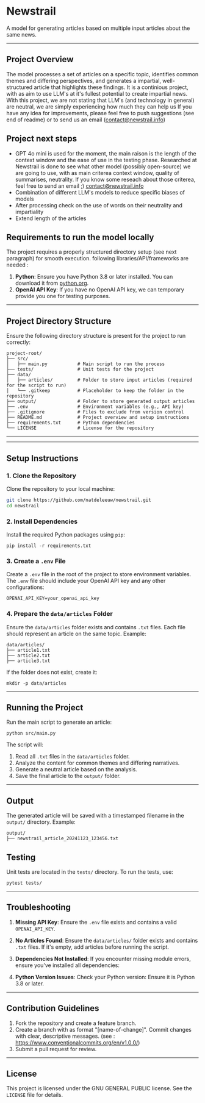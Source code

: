 # Newstrail
A model for generating articles based on multiple input articles about the same news. 

---

## Project Overview
The model processes a set of articles on a specific topic, identifies common themes and differing perspectives, and generates a impartial, well-structured article that highlights these findings.
It is a continious project, with as aim to use LLM's at it's fullest potential to create impartial news. With this project, we are not stating that LLM's (and technology in general) are neutral, we are simply experiencing how much they can help us
If you have any idea for improvements, please feel free to push suggestions (see end of readme) or to send us an email (contact@newstrail.info)

## Project next steps
- GPT 4o mini is used for the moment, the main raison is the length of the context window and the ease of use in the testing phase. Researched at Newstrail is done to see what other model (possibly open-source) we are going to use, with as main criterea context window, quality of summarises, neutrality. If you know some reseach about those criterea, feel free to send an email ;) contact@newstrail.info
- Combination of different LLM's models to reduce specific biases of models
- After processing check on the use of words on their neutrality and impartiality 
- Extend length of the articles 

## Requirements to run the model locally 

 The project requires a properly structured directory setup (see next paragraph) for smooth execution.
 following libraries/API/frameworks are needed : 
 1. **Python**: Ensure you have Python 3.8 or later installed. You can download it from [python.org](https://www.python.org/).
 2. **OpenAI API Key**: If you have no OpenAI API key, we can temporary provide you one for testing purposes.

---

## Project Directory Structure

Ensure the following directory structure is present for the project to run correctly:

```
project-root/
├── src/
│   ├── main.py           # Main script to run the process
├── tests/                # Unit tests for the project
├── data/
│   ├── articles/         # Folder to store input articles (required for the script to run)
│   └── .gitkeep          # Placeholder to keep the folder in the repository
├── output/               # Folder to store generated output articles
├── .env                  # Environment variables (e.g., API key)
├── .gitignore            # Files to exclude from version control
├── README.md             # Project overview and setup instructions
├── requirements.txt      # Python dependencies
└── LICENSE               # License for the repository
```
---


---

## Setup Instructions

### 1. Clone the Repository
Clone the repository to your local machine:
```bash
git clone https://github.com/natdeleeuw/newstrail.git
cd newstrail
```
### 2. Install Dependencies
Install the required Python packages using `pip`:
```
pip install -r requirements.txt
```


### 3. Create a `.env` File
Create a `.env` file in the root of the project to store environment variables. The `.env` file should include your OpenAI API key and any other configurations:
```
OPENAI_API_KEY=your_openai_api_key
```

### 4. Prepare the `data/articles` Folder
Ensure the `data/articles` folder exists and contains `.txt` files. Each file should represent an article on the same topic. Example:
```
data/articles/ 
├── article1.txt 
├── article2.txt 
├── article3.txt
```

If the folder does not exist, create it:
```
mkdir -p data/articles
```

---

## Running the Project

Run the main script to generate an article:
```
python src/main.py
```

The script will:
1. Read all `.txt` files in the `data/articles` folder.
2. Analyze the content for common themes and differing narratives.
3. Generate a neutral article based on the analysis.
4. Save the final article to the `output/` folder.

---

## Output
The generated article will be saved with a timestamped filename in the `output/` directory. Example:

```
output/ 
├── newstrail_article_20241123_123456.txt
```

## Testing
Unit tests are located in the `tests/` directory. To run the tests, use:
```
pytest tests/
```

---

## Troubleshooting

1. **Missing API Key**:
   Ensure the `.env` file exists and contains a valid `OPENAI_API_KEY`.

2. **No Articles Found**:
   Ensure the `data/articles/` folder exists and contains `.txt` files. If it's empty, add articles before running the script.

3. **Dependencies Not Installed**:
   If you encounter missing module errors, ensure you've installed all dependencies:

4. **Python Version Issues**:
Check your Python version:
Ensure it is Python 3.8 or later.

---

## Contribution Guidelines

1. Fork the repository and create a feature branch.
2. Create a branch with as format "[name-of-change]". Commit changes with clear, descriptive messages. (see : https://www.conventionalcommits.org/en/v1.0.0/)
3. Submit a pull request for review.

---

## License
This project is licensed under the GNU GENERAL PUBLIC license. See the `LICENSE` file for details.
